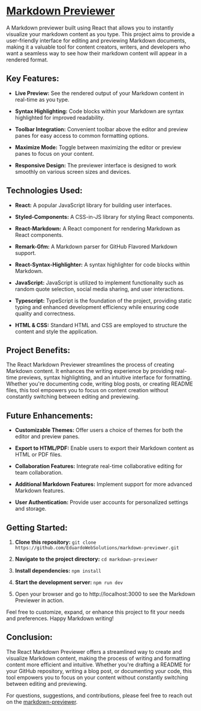 # <a href="https://eduardowebsolutions.github.io/markdown-previewer/" target="_blank">Markdown Previewer</a>

A Markdown previewer built using React that allows you to instantly visualize your markdown content as you type. This project aims to provide a user-friendly interface for editing and previewing Markdown documents, making it a valuable tool for content creators, writers, and developers who want a seamless way to see how their markdown content will appear in a rendered format.

## Key Features:

- **Live Preview:** See the rendered output of your Markdown content in real-time as you type.
  
- **Syntax Highlighting:** Code blocks within your Markdown are syntax highlighted for improved readability.
  
- **Toolbar Integration:** Convenient toolbar above the editor and preview panes for easy access to common formatting options.

- **Maximize Mode:** Toggle between maximizing the editor or preview panes to focus on your content.
  
- **Responsive Design:** The previewer interface is designed to work smoothly on various screen sizes and devices.

## Technologies Used:

- **React:** A popular JavaScript library for building user interfaces.
  
- **Styled-Components:** A CSS-in-JS library for styling React components.
  
- **React-Markdown:** A React component for rendering Markdown as React components.
  
- **Remark-Gfm:** A Markdown parser for GitHub Flavored Markdown support.
  
- **React-Syntax-Highlighter:** A syntax highlighter for code blocks within Markdown.

- **JavaScript:** JavaScript is utilized to implement functionality such as random quote selection, social media sharing, and user interactions.

- **Typescript:** TypeScript is the foundation of the project, providing static typing and enhanced development efficiency while ensuring code quality and correctness.

- **HTML & CSS:** Standard HTML and CSS are employed to structure the content and style the application.

## Project Benefits:

The React Markdown Previewer streamlines the process of creating Markdown content. It enhances the writing experience by providing real-time previews, syntax highlighting, and an intuitive interface for formatting. Whether you're documenting code, writing blog posts, or creating README files, this tool empowers you to focus on content creation without constantly switching between editing and previewing.

## Future Enhancements:

- **Customizable Themes:** Offer users a choice of themes for both the editor and preview panes.
  
- **Export to HTML/PDF:** Enable users to export their Markdown content as HTML or PDF files.
  
- **Collaboration Features:** Integrate real-time collaborative editing for team collaboration.
  
- **Additional Markdown Features:** Implement support for more advanced Markdown features.
  
- **User Authentication:** Provide user accounts for personalized settings and storage.


## Getting Started:

1. **Clone this repository:** ` git clone https://github.com/EduardoWebSolutions/markdown-previewer.git `

1. **Navigate to the project directory:** ` cd markdown-previewer `

1. **Install dependencies:** ` npm install `

1. **Start the development server:** ` npm run dev `

1. Open your browser and go to http://localhost:3000 to see the Markdown Previewer in action.
   
Feel free to customize, expand, or enhance this project to fit your needs and preferences. Happy Markdown writing!

## Conclusion:

The React Markdown Previewer offers a streamlined way to create and visualize Markdown content, making the process of writing and formatting content more efficient and intuitive. Whether you're drafting a README for your GitHub repository, writing a blog post, or documenting your code, this tool empowers you to focus on your content without constantly switching between editing and previewing.

For questions, suggestions, and contributions, please feel free to reach out on the [markdown-previewer](https://github.com/EduardoWebSolutions/markdown-previewer).

